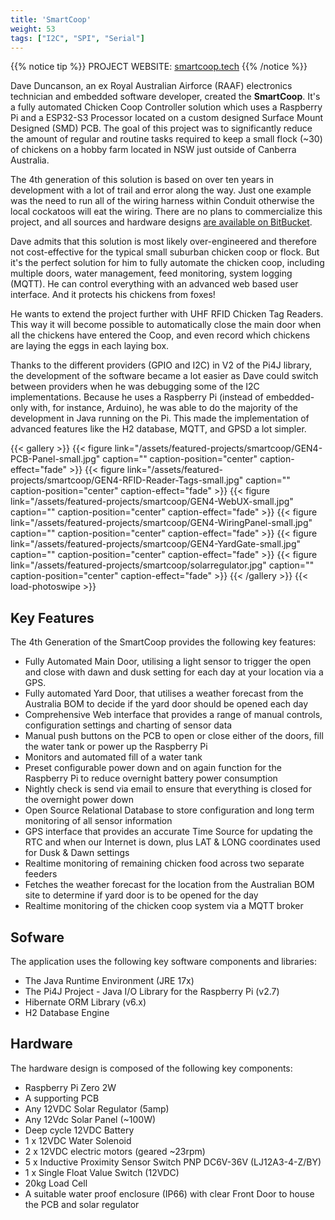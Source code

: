 ```yaml
---
title: 'SmartCoop'
weight: 53
tags: ["I2C", "SPI", "Serial"]
---
```


{{% notice tip %}}
PROJECT WEBSITE: [smartcoop.tech](https://www.smartcoop.tech)
{{% /notice %}}

Dave Duncanson, an ex Royal Australian Airforce (RAAF) electronics technician and embedded software developer, created the **SmartCoop**. It's a fully automated Chicken Coop Controller solution which uses a Raspberry Pi and a ESP32-S3 Processor located on a custom designed Surface Mount Designed (SMD) PCB. The goal of this project was to significantly reduce the amount of regular and routine tasks required to keep a small flock (~30) of chickens on a hobby farm located in NSW just outside of Canberra Australia. 

The 4th generation of this solution is based on over ten years in development with a lot of trail and error along the way. Just one example was the need to run all of the wiring harness within Conduit otherwise the local cockatoos will eat the wiring. There are no plans to commercialize this project, and all sources and hardware designs [are available on BitBucket](https://bitbucket.org/DaveDuncanson/smartcoop.tech/src/master/README.md).

Dave admits that this solution is most likely over-engineered and therefore not cost-effective for the typical small suburban chicken coop or flock. But it's the perfect solution for him to fully automate the chicken coop, including multiple doors, water management, feed monitoring, system logging (MQTT). He can control everything with an advanced web based user interface. And it protects his chickens from foxes!

He wants to extend the project further with UHF RFID Chicken Tag Readers. This way it will become possible to automatically close the main door when all the chickens have entered the Coop, and even record which chickens are laying the eggs in each laying box.

Thanks to the different providers (GPIO and I2C) in V2 of the Pi4J library, the development of the software became a lot easier as Dave could switch between providers when he was debugging some of the I2C implementations. Because he uses a Raspberry Pi (instead of embedded-only with, for instance, Arduino), he was able to do the majority of the development in Java running on the Pi. This made the implementation of advanced features like the H2 database, MQTT, and GPSD a lot simpler.

{{< gallery >}}
{{< figure link="/assets/featured-projects/smartcoop/GEN4-PCB-Panel-small.jpg" caption="" caption-position="center" caption-effect="fade" >}}
{{< figure link="/assets/featured-projects/smartcoop/GEN4-RFID-Reader-Tags-small.jpg" caption="" caption-position="center" caption-effect="fade" >}}
{{< figure link="/assets/featured-projects/smartcoop/GEN4-WebUX-small.jpg" caption="" caption-position="center" caption-effect="fade" >}}
{{< figure link="/assets/featured-projects/smartcoop/GEN4-WiringPanel-small.jpg" caption="" caption-position="center" caption-effect="fade" >}}
{{< figure link="/assets/featured-projects/smartcoop/GEN4-YardGate-small.jpg" caption="" caption-position="center" caption-effect="fade" >}}
{{< figure link="/assets/featured-projects/smartcoop/solarregulator.jpg" caption="" caption-position="center" caption-effect="fade" >}}
{{< /gallery >}}
{{< load-photoswipe >}}

## Key Features

The 4th Generation of the SmartCoop provides the following key features:

* Fully Automated Main Door, utilising a light sensor to trigger the open and close with dawn and dusk setting for each day at your location via a GPS.
* Fully automated Yard Door, that utilises a weather forecast from the Australia BOM to decide if the yard door should be opened each day
* Comprehensive Web interface that provides a range of manual controls, configuration settings and charting of sensor data
* Manual push buttons on the PCB to open or close either of the doors, fill the water tank or power up the Raspberry Pi
* Monitors and automated fill of a water tank
* Preset configurable power down and on again function for the Raspberry Pi to reduce overnight battery power consumption
* Nightly check is send via email to ensure that everything is closed for the overnight power down
* Open Source Relational Database to store configuration and long term monitoring of all sensor information
* GPS interface that provides an accurate Time Source for updating the RTC and when our Internet is down, plus LAT & LONG coordinates used for Dusk & Dawn settings
* Realtime monitoring of remaining chicken food across two separate feeders
* Fetches the weather forecast for the location from the Australian BOM site to determine if yard door is to be opened for the day
* Realtime monitoring of the chicken coop system via a MQTT broker

## Sofware

The application uses the following key software components and libraries:

* The Java Runtime Environment (JRE 17x)
* The Pi4J Project - Java I/O Library for the Raspberry Pi (v2.7)
* Hibernate ORM Library (v6.x)
* H2 Database Engine

## Hardware

The hardware design is composed of the following key components:

* Raspberry Pi Zero 2W
* A supporting PCB
* Any 12VDC Solar Regulator (5amp)
* Any 12Vdc Solar Panel (~100W)
* Deep cycle 12VDC Battery
* 1 x 12VDC Water Solenoid
* 2 x 12VDC electric motors (geared ~23rpm)
* 5 x Inductive Proximity Sensor Switch PNP DC6V-36V (LJ12A3-4-Z/BY)
* 1 x Single Float Value Switch (12VDC)
* 20kg Load Cell
* A suitable water proof enclosure (IP66) with clear Front Door to house the PCB and solar regulator
